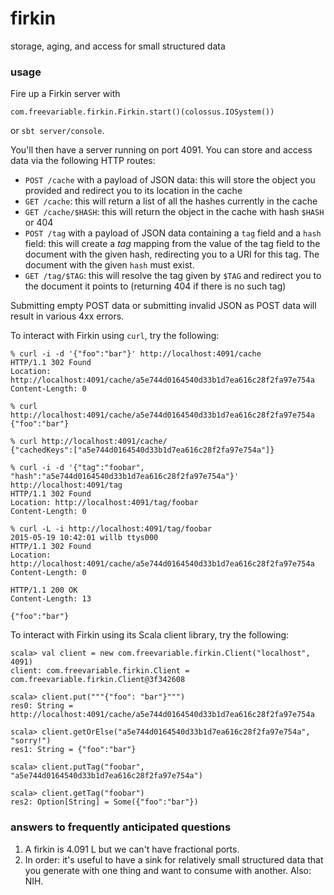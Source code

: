 # firkin

storage, aging, and access for small structured data

### usage

Fire up a Firkin server with 

    com.freevariable.firkin.Firkin.start()(colossus.IOSystem())

or `sbt server/console`.

You'll then have a server running on port 4091.  You can store and access data via the following HTTP routes:

* `POST /cache` with a payload of JSON data:  this will store the object you provided and redirect you to its location in the cache
* `GET /cache`:  this will return a list of all the hashes currently in the cache
* `GET /cache/$HASH`:  this will return the object in the cache with hash `$HASH` or 404
* `POST /tag` with a payload of JSON data containing a `tag` field and a `hash` field:  this will create a _tag_ mapping from the value of the tag field to the document with the given hash, redirecting you to a URI for this tag.  The document with the given `hash` must exist.
* `GET /tag/$TAG`: this will resolve the tag given by `$TAG` and redirect you to the document it points to (returning 404 if there is no such tag)

Submitting empty POST data or submitting invalid JSON as POST data will result in various 4xx errors.

To interact with Firkin using `curl`, try the following:

    % curl -i -d '{"foo":"bar"}' http://localhost:4091/cache
    HTTP/1.1 302 Found
    Location: http://localhost:4091/cache/a5e744d0164540d33b1d7ea616c28f2fa97e754a
    Content-Length: 0
    
    % curl http://localhost:4091/cache/a5e744d0164540d33b1d7ea616c28f2fa97e754a
    {"foo":"bar"}
    
    % curl http://localhost:4091/cache/
    {"cachedKeys":["a5e744d0164540d33b1d7ea616c28f2fa97e754a"]}
    
    % curl -i -d '{"tag":"foobar", "hash":"a5e744d0164540d33b1d7ea616c28f2fa97e754a"}' http://localhost:4091/tag
    HTTP/1.1 302 Found
    Location: http://localhost:4091/tag/foobar
    Content-Length: 0
    
    % curl -L -i http://localhost:4091/tag/foobar                              2015-05-19 10:42:01 willb ttys000
    HTTP/1.1 302 Found
    Location: http://localhost:4091/cache/a5e744d0164540d33b1d7ea616c28f2fa97e754a
    Content-Length: 0
    
    HTTP/1.1 200 OK
    Content-Length: 13
    
    {"foo":"bar"}
        

To interact with Firkin using its Scala client library, try the following:

    scala> val client = new com.freevariable.firkin.Client("localhost", 4091)
    client: com.freevariable.firkin.Client = com.freevariable.firkin.Client@3f342608

    scala> client.put("""{"foo": "bar"}""")
    res0: String = http://localhost:4091/cache/a5e744d0164540d33b1d7ea616c28f2fa97e754a
    
    scala> client.getOrElse("a5e744d0164540d33b1d7ea616c28f2fa97e754a", "sorry!")
    res1: String = {"foo":"bar"}
    
    scala> client.putTag("foobar", "a5e744d0164540d33b1d7ea616c28f2fa97e754a")
    
    scala> client.getTag("foobar")
    res2: Option[String] = Some({"foo":"bar"})

### answers to frequently anticipated questions

1.  A firkin is 4.091 L but we can't have fractional ports.
2.  In order:  it's useful to have a sink for relatively small structured data that you generate with one thing and want to consume with another.  Also: NIH.

